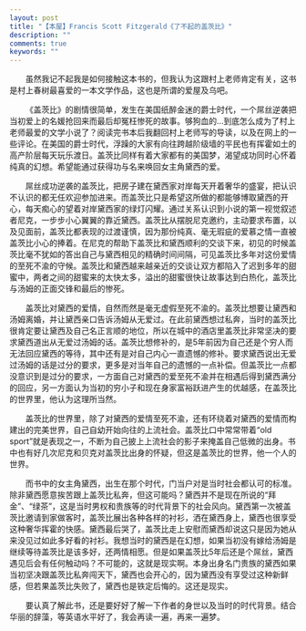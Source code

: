 ```yaml
---
layout: post
title: "【本屋】Francis Scott Fitzgerald《了不起的盖茨比》"
description: ""
comments: true
keywords: ""
---
```


&emsp;&emsp;虽然我记不起我是如何接触这本书的，但我认为这跟村上老师肯定有关，这书是村上春树最喜爱的一本文学作品，这也是所谓的爱屋及乌吧。

&emsp;&emsp;《盖茨比》的剧情很简单，发生在美国纸醉金迷的爵士时代，一个屌丝逆袭把当初爱上的名媛抢回来而最后却冤枉惨死的故事。够狗血的...到底怎么成为了村上老师最爱的文学小说了？阅读完书本后我翻回村上老师写的导读，以及在网上的一些评论。在美国的爵士时代，浮躁的大家有向往跨越阶级墙的平民也有挥霍如土的高产阶层每天玩乐渡日。盖茨比同样有着大家都有的美国梦，渴望成功同时心怀着纯真的幻想。希望能通过获得功与名来唤回女主角黛西的爱。

&emsp;&emsp;屌丝成功逆袭的盖茨比，把房子建在黛西家对岸每天开着奢华的盛宴，把认识不认识的都无任欢迎参加进来。而盖茨比只是希望这所做的都能够博取黛西的开心，每天痴心的望着对岸黛西家的绿灯闪耀。通过关系认识到小说的第一视觉叙述者尼克，一步步小心翼翼的靠近黛西。盖茨比从摆脱尼克邀约，主动要求布置，以及见面前，盖茨比都表现的过渡谨慎，因为那份纯真、毫无瑕疵的爱慕之情一直被盖茨比小心的捧着。在尼克的帮助下盖茨比和黛西顺利的交谈下来，初见的时候盖茨比毫不犹如的答出自己与黛西相见的精确时间间隔，可见盖茨比多年对这份爱情的至死不渝的守候。盖茨比和黛西越来越亲近的交谈让双方都陷入了迟到多年的甜蜜中，两者之间的甜蜜来的太快太多，溢出的甜蜜很快让故事达到白热化，盖茨比与汤姆的正面交锋和最后的惨死。

&emsp;&emsp;盖茨比对黛西的爱情，自然而然是毫无虚假至死不渝的。盖茨比想要让黛西和汤姆离婚，并让黛西亲口告诉汤姆从无爱过。在此前黛西想过私奔，当时的盖茨比很肯定要让黛西及自己名正言顺的地位，所以在城中的酒店里盖茨比非常坚决的要求黛西道出从无爱过汤姆的话。盖茨比想修补的，是5年前因为自己还是个穷人而无法回应黛西的等待，其中还有是对自己内心一直遗憾的修补。要求黛西说出无爱过汤姆的话是过分的要求，更多是对当年自己的遗憾的一点补偿。但盖茨比一点都没意识到是过分的要求，一方面自己对黛西的爱至死不渝并在相遇后得到黛西满分的回应，另一方面认为当初的穷小子和现在身家富裕跃进产生的优越感，在盖茨比的世界里，他认为这理所当然。

&emsp;&emsp;盖茨比的世界里，除了对黛西的爱情至死不渝，还有环绕着对黛西的爱情而构建出的完美世界，自己自幼开始向往的上流社会。盖茨比口中常常带着“old sport”就是表现之一，不断为自己披上上流社会的影子来掩盖自己低微的出身。书中也有好几次尼克和贝克对盖茨比出身的怀疑，但这是盖茨比的世界，他一个人的世界。

&emsp;&emsp;而书中的女主角黛西，出生在那个时代，门当户对是当时社会都认可的标准。除非黛西愿意挨苦跟上盖茨比私奔，但这可能吗？黛西并不是现在所说的“拜金”、“绿茶”，这是当时男权和贵族等的时代背景下的社会风向。黛西第一次被盖茨比邀请到家做客时，盖茨比展出各种各样的衬衫，洒在黛西身上，黛西也很享受这种奢华挥霍的快感。黛西最后哭了，盖茨比走上安慰而黛西却说这只是因为她从来没见过如此多好看的衬衫。我想当时的黛西是在幻想，如果当初没有嫁给汤姆是继续等待盖茨比是该多好，还两情相愿。但是如果盖茨比5年后还是个屌丝，黛西遇见后会有任何触动吗？不可能的，这就是现实啊。本身出身名门贵族的黛西如果当初坚决跟盖茨比私奔闯天下，黛西也会开心的，因为黛西没有享受过这种新鲜感，但若果盖茨比失败了，黛西也是铁定后悔的。这还是现实。

&emsp;&emsp;要认真了解此书，还是要好好了解一下作者的身世以及当时的时代背景。结合华丽的辞藻，等英语水平好了，我会再读一遍，再来一遍梦。
